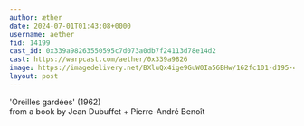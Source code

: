 ```yaml
---
author: æther
date: 2024-07-01T01:43:08+0000
username: aether
fid: 14199
cast_id: 0x339a98263550595c7d073a0db7f24113d78e14d2
cast: https://warpcast.com/aether/0x339a9826
image: https://imagedelivery.net/BXluQx4ige9GuW0Ia56BHw/162fc101-d195-437e-854a-f5949e5d9800/original
layout: post
---
```

'Oreilles gardées' (1962)   
from a book by Jean Dubuffet + Pierre-André Benoît  

<img src='https://imagedelivery.net/BXluQx4ige9GuW0Ia56BHw/162fc101-d195-437e-854a-f5949e5d9800/original' alt='' referrerpolicy='no-referrer'/>